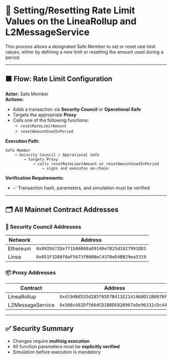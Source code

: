 
# 🧮 Setting/Resetting Rate Limit Values on the LineaRollup and L2MessageService

This process allows a designated Safe Member to set or reset rate limit values, either by defining a new limit or resetting the amount used during a period.

---

## 🟧 Flow: Rate Limit Configuration

**Actor:** Safe Member  
**Actions:**

- Adds a transaction via **Security Council** or **Operational Safe**
- Targets the appropriate **Proxy**
- Calls one of the following functions:
  - `resetRateLimitAmount`
  - `resetAmountUsedInPeriod`

**Execution Path:**
```
Safe Member
    → Security Council / Operational Safe
        → targets Proxy
            → calls resetRateLimitAmount or resetAmountUsedInPeriod
                → signs and executes on-chain
```

**Verification Requirements:**
- ✅ Transaction hash, parameters, and simulation must be verified

---

## 🗂️ All Mainnet Contract Addresses

### 🔐 Security Council Addresses

| Network   | Address                                      |
|-----------|----------------------------------------------|
| Ethereum  | `0x892bb72De7f1b06B08a09140e7825d1827991DD3` |
| Linea     | `0x051F1D88f0aF5673fB88BeC4378eD4BB29ea3319` |

### 📦 Proxy Addresses

| Contract           | Address                                           |
|--------------------|---------------------------------------------------|
| LineaRollup        | `0xd194Bd535d285f05D7B411E21A1460D11B0876F`       |
| L2MessageService   | `0x508cA82Df566dCD1B0DE828967a0e96332cDc446`      |

---

## ✅ Security Summary

- Changes require **multisig execution**
- All function parameters must be **explicitly verified**
- Simulation before execution is mandatory
